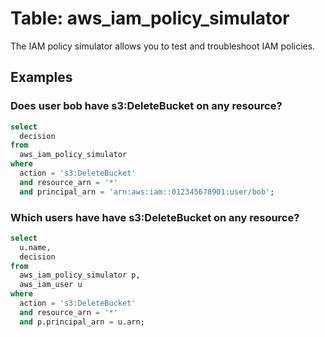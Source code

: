 # Table: aws_iam_policy_simulator

The IAM policy simulator allows you to test and troubleshoot IAM policies.

## Examples

### Does user bob have s3:DeleteBucket on any resource?
```sql
select
  decision
from
  aws_iam_policy_simulator
where
  action = 's3:DeleteBucket'
  and resource_arn = '*'
  and principal_arn = 'arn:aws:iam::012345678901:user/bob';
```

### Which users have have s3:DeleteBucket on any resource?
```sql
select
  u.name,
  decision
from
  aws_iam_policy_simulator p,
  aws_iam_user u
where
  action = 's3:DeleteBucket'
  and resource_arn = '*'
  and p.principal_arn = u.arn;
```
